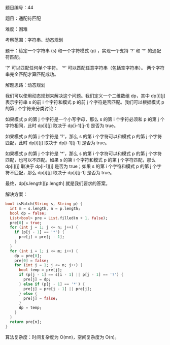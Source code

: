 题目编号：44

题目：通配符匹配

难度：困难

考察范围：字符串、动态规划

题干：给定一个字符串 (s) 和一个字符模式 (p) ，实现一个支持 '?' 和 '*' 的通配符匹配。

'?' 可以匹配任何单个字符。
'*' 可以匹配任意字符串（包括空字符串）。
两个字符串完全匹配才算匹配成功。

解题思路：动态规划

我们可以使用动态规划来解决这个问题。我们定义一个二维数组 dp，其中 dp[i][j] 表示字符串 s 的前 i 个字符和模式 p 的前 j 个字符是否匹配。我们可以根据模式 p 的第 j 个字符来分类讨论：

如果模式 p 的第 j 个字符是一个小写字母，那么 s 的第 i 个字符必须和 p 的第 j 个字符相同，此时 dp[i][j] 取决于 dp[i-1][j-1] 是否为 true。

如果模式 p 的第 j 个字符是 '?'，那么 s 的第 i 个字符可以和模式 p 的第 j 个字符匹配，此时 dp[i][j] 取决于 dp[i-1][j-1] 是否为 true。

如果模式 p 的第 j 个字符是 '*'，那么 s 的第 i 个字符可以和模式 p 的第 j 个字符匹配，也可以不匹配。如果 s 的第 i 个字符和模式 p 的第 j 个字符匹配，那么 dp[i][j] 取决于 dp[i-1][j] 是否为 true；如果 s 的第 i 个字符和模式 p 的第 j 个字符不匹配，那么 dp[i][j] 取决于 dp[i][j-1] 是否为 true。

最终，dp[s.length][p.length] 就是我们要求的答案。

解决方案：

```dart
bool isMatch(String s, String p) {
  int m = s.length, n = p.length;
  bool dp = false;
  List<bool> pre = List.filled(n + 1, false);
  pre[0] = true;
  for (int j = 1; j <= n; j++) {
    if (p[j - 1] == '*') {
      pre[j] = pre[j - 1];
    }
  }
  for (int i = 1; i <= m; i++) {
    dp = pre[0];
    pre[0] = false;
    for (int j = 1; j <= n; j++) {
      bool temp = pre[j];
      if (p[j - 1] == s[i - 1] || p[j - 1] == '?') {
        pre[j] = dp;
      } else if (p[j - 1] == '*') {
        pre[j] = pre[j - 1] || pre[j];
      } else {
        pre[j] = false;
      }
      dp = temp;
    }
  }
  return pre[n];
}
```

算法复杂度：时间复杂度为 O(mn)，空间复杂度为 O(n)。